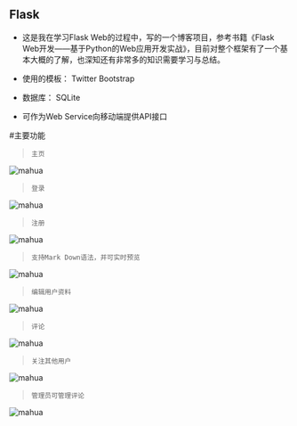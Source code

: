 ## Flask
* 这是我在学习Flask Web的过程中，写的一个博客项目，参考书籍《Flask Web开发——基于Python的Web应用开发实战》，目前对整个框架有了一个基本大概的了解，也深知还有非常多的知识需要学习与总结。

* 使用的模板： Twitter Bootstrap
* 数据库： SQLite
* 可作为Web Service向移动端提供API接口

#主要功能
>     主页

![mahua](http://7xp7t3.com1.z0.glb.clouddn.com/main.png)




>     登录
>

![mahua](http://7xp7t3.com1.z0.glb.clouddn.com/log.png)

>     注册
>

![mahua](http://7xp7t3.com1.z0.glb.clouddn.com/reg.png)

>     支持Mark Down语法，并可实时预览
>

![mahua](http://7xp7t3.com1.z0.glb.clouddn.com/mark.png)

>     编辑用户资料
>

![mahua](http://7xp7t3.com1.z0.glb.clouddn.com/pro.png)

>     评论
>

![mahua](http://7xp7t3.com1.z0.glb.clouddn.com/comment.png)

>     关注其他用户
>

![mahua](http://7xp7t3.com1.z0.glb.clouddn.com/follo.png)


>     管理员可管理评论
>

![mahua](http://7xp7t3.com1.z0.glb.clouddn.com/commet_moderate.png)
